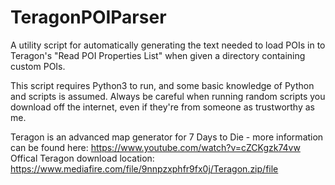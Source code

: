 # TeragonPOIParser
 A utility script for automatically generating the text needed to load POIs in to Teragon's "Read POI Properties List" when given a directory containing custom POIs.
 
 This script requires Python3 to run, and some basic knowledge of Python and scripts is assumed.  Always be careful when running random scripts you download off the internet, even if they're from someone as trustworthy as me. 
 
 Teragon is an advanced map generator for 7 Days to Die - more information can be found here: https://www.youtube.com/watch?v=cZCKgzk74vw
 Offical Teragon download location: https://www.mediafire.com/file/9nnpzxphfr9fx0j/Teragon.zip/file
